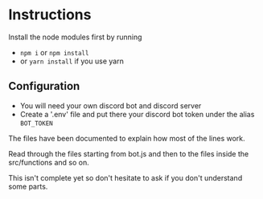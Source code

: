 # Instructions

Install the node modules first by running

- `npm i` or `npm install`
- or `yarn install` if you use yarn

## Configuration

- You will need your own discord bot and discord server
- Create a '.env' file and put there your discord bot token under the alias `BOT_TOKEN`

The files have been documented to explain how most of the lines work.

Read through the files starting from bot.js and then to the files inside the src/functions and so on.

This isn't complete yet so don't hesitate to ask if you don't understand some parts.
